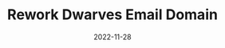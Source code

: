 ---
tags:
  - tooling
title: "Rework Dwarves Email Domain"
date: 2022-11-28
description: 
authors:
  - quang
menu: 
toc: false
notice: 
bounty: 100
due_date: 
status: Done
PICs:
  - quang
type: tooling
---